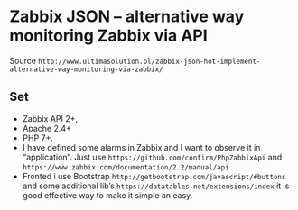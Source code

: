 # Zabbix JSON – alternative way monitoring Zabbix via API
Source `http://www.ultimasolution.pl/zabbix-json-hot-implement-alternative-way-monitoring-via-zabbix/`

## Set

* Zabbix API 2+,
* Apache 2.4+
* PHP 7+.
* I have defined some alarms in Zabbix and I want to observe it in “application”. Just use `https://github.com/confirm/PhpZabbixApi` and `https://www.zabbix.com/documentation/2.2/manual/api`
* Fronted i use Bootstrap `http://getbootstrap.com/javascript/#buttons` and some additional lib’s `https://datatables.net/extensions/index` it is good effective way to make it simple an easy.
